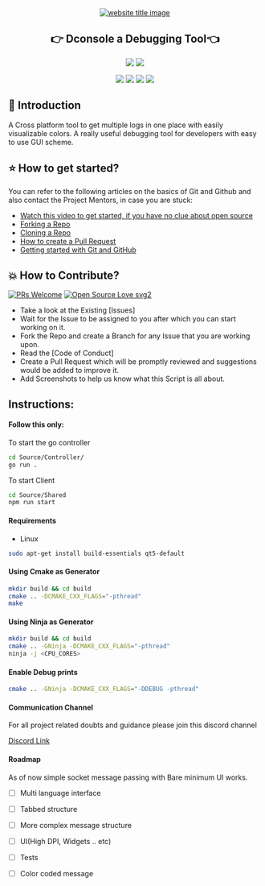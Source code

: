 ﻿﻿<p align="center">
  <a href="#"><img src="https://capsule-render.vercel.app/api?type=rect&color=009ACD&height=100&section=header&text=DConsole&fontSize=60%&fontColor=ffffff" alt="website title image"></a>
  <h2 align="center">👉 Dconsole a Debugging Tool👈</h2>
</p>


<p align="center">
<img src="https://img.shields.io/badge/language-Go-blue?style=for-the-badge">
<img src="https://img.shields.io/badge/tech-Websockets-blue?style=for-the-badge">
 </p>
 
 <p align="center">
<img src="https://img.shields.io/github/stars/RAJAGOPALAN-GANGADHARAN/DConsole?style=for-the-badge" >
<img src="https://img.shields.io/github/forks/RAJAGOPALAN-GANGADHARAN/DConsole?style=for-the-badge" >  
<img src="https://img.shields.io/github/issues-raw/RAJAGOPALAN-GANGADHARAN/DConsole?style=for-the-badge" >
<img src="https://img.shields.io/github/issues-pr-closed-raw/RAJAGOPALAN-GANGADHARAN/DConsole?style=for-the-badge" >
</p>

## 📌 Introduction

A Cross platform tool to get multiple logs in one place with easily visualizable colors.
A really useful debugging tool for developers with easy to use GUI scheme.

## ⭐ How to get started?

You can refer to the following articles on the basics of Git and Github and also contact the Project Mentors, in case you are stuck:

- [Watch this video to get started, if you have no clue about open source](https://youtu.be/SL5KKdmvJ1U)
- [Forking a Repo](https://help.github.com/en/github/getting-started-with-github/fork-a-repo)
- [Cloning a Repo](https://help.github.com/en/desktop/contributing-to-projects/creating-a-pull-request)
- [How to create a Pull Request](https://opensource.com/article/19/7/create-pull-request-github)
- [Getting started with Git and GitHub](https://towardsdatascience.com/getting-started-with-git-and-github-6fcd0f2d4ac6)

## 💥 How to Contribute?

[![PRs Welcome](https://img.shields.io/badge/PRs-welcome-brightgreen.svg?style=flat-square)](http://makeapullrequest.com)
[![Open Source Love svg2](https://badges.frapsoft.com/os/v2/open-source.svg?v=103)](https://github.com/ellerbrock/open-source-badges/)

- Take a look at the Existing [Issues]
- Wait for the Issue to be assigned to you after which you can start working on it.
- Fork the Repo and create a Branch for any Issue that you are working upon.
- Read the [Code of Conduct]
- Create a Pull Request which will be promptly reviewed and suggestions would be added to improve it.
- Add Screenshots to help us know what this Script is all about.

## Instructions:

#### Follow this only:

To start the go controller
```sh
cd Source/Controller/
go run .
```

To start Client
```sh
cd Source/Shared
npm run start
```

#### Requirements

+ Linux

```sh
sudo apt-get install build-essentials qt5-default
```

#### Using Cmake as Generator
```sh
mkdir build && cd build
cmake .. -DCMAKE_CXX_FLAGS="-pthread"
make
```

#### Using Ninja as Generator
```sh
mkdir build && cd build
cmake .. -GNinja -DCMAKE_CXX_FLAGS="-pthread"
ninja -j <CPU_CORES>
```

#### Enable Debug prints
```sh
cmake .. -GNinja -DCMAKE_CXX_FLAGS="-DDEBUG -pthread"
```

#### Communication Channel

For all project related doubts and guidance please join this discord channel

[Discord Link](https://discord.gg/rbpcqxuYzU)


#### Roadmap

As of now simple socket message passing with Bare minimum UI works.

- [ ] Multi language interface

- [ ] Tabbed structure

- [ ] More complex message structure

- [ ] UI(High DPI, Widgets .. etc)

- [ ] Tests

- [ ] Color coded message
